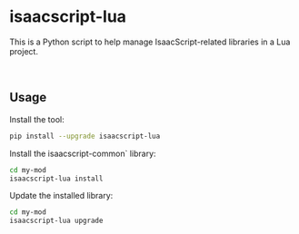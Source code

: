 # isaacscript-lua

This is a Python script to help manage IsaacScript-related libraries in a Lua project.

<br />

## Usage

Install the tool:

```sh
pip install --upgrade isaacscript-lua
```

Install the isaacscript-common` library:

```sh
cd my-mod
isaacscript-lua install
```

Update the installed library:

```sh
cd my-mod
isaacscript-lua upgrade
```
